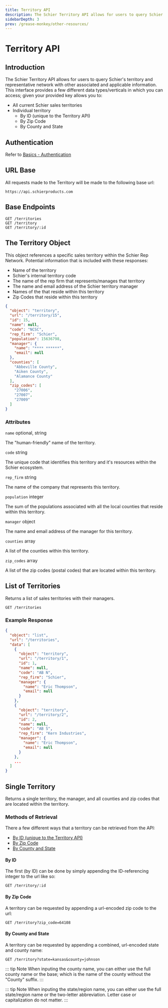 ```yaml
---
title: Territory API
description: The Schier Territory API allows for users to query Schier's territory and representative network with other associated and applicable information.
sidebarDepth: 3
prev: /grease-monkey/other-resources/
---
```


# Territory API

## Introduction

The Schier Territory API allows for users to query Schier's territory and representative network with other associated and applicable information. This interface provides a few different data types/verticals in which you can access; given your provided key allows you to:

* All current Schier sales territories
* Individual territory
    * By ID (unique to the Territory API)
    * By Zip Code
    * By County and State

## Authentication

Refer to [Basics - Authentication](/basics/#authentication)

## URL Base

All requests made to the Territory will be made to the following base url:

``` http
https://api.schierproducts.com
```

## Base Endpoints

``` http
GET /territories
GET /territory
GET /territory/:id
```

## The Territory Object

This object references a specific sales territory within the Schier Rep Network. Potential information that is included with these responses:

* Name of the territory
* Schier's internal territory code
* The name of the rep firm that represents/manages that territory
* The name and email address of the Schier territory manager
* Names of the  that reside within this territory
* Zip Codes that reside within this territory

```json
{
  "object": "territory",
  "url": "/territory/15",
  "id": 15,
  "name": null,
  "code": "NCSC",
  "rep_firm": "Schier",
  "population": 15636798,
  "manager": {
    "name": "**** ******",
    "email": null
  },
  "counties": [
    "Abbeville County",
    "Aiken County",
    "Alamance County"
  ],
  "zip_codes": [
    "27006",
    "27007",
    "27009"
  ]
}
```

### Attributes

`name` <span class="code-note">optional, string</span>

The "human-friendly" name of the territory.

`code` <span class="code-note">string</span>

The unique code that identifies this territory and it's resources within the Schier ecosystem.

`rep_firm` <span class="code-note">string</span>

The name of the company that represents this territory.

`population` <span class="code-note">integer</span>

The sum of the populations associated with all the local counties that reside within this territory.

`manager` <span class="code-note">object</span>

The name and email address of the manager for this territory.

`counties` <span class="code-note">array</span>

A list of the counties within this territory.

`zip_codes` <span class="code-note">array</span>

A list of the zip codes (postal codes) that are located within this territory.

## List of Territories

Returns a list of sales territories with their managers.

``` http
GET /territories
```

### Example Response

```json
{
  "object": "list",
  "url": "/territories",
  "data": [
    {
      "object": "territory",
      "url": "/territory/1",
      "id": 1,
      "name": null,
      "code": "AB N",
      "rep_firm": "Schier",
      "manager": {
        "name": "Eric Thompson",
        "email": null
      }
    },
    {
      "object": "territory",
      "url": "/territory/2",
      "id": 2,
      "name": null,
      "code": "AB S",
      "rep_firm": "Kern Industries",
      "manager": {
        "name": "Eric Thompson",
        "email": null
      }
    },
    ...
  ]
}
```

## Single Territory

Returns a single territory, the manager, and all counties and zip codes that are located within the territory.

### Methods of Retrieval

There a few different ways that a territory can be retrieved from the API:

* [By ID (unique to the Territory API)](#by-id)
* [By Zip Code](#by-zip-code)
* [By County and State](#by-county-and-state)

#### By ID

The first (by ID) can be done by simply appending the ID-referencing integer to the url like so:

``` http
GET /territory/:id
```

#### By Zip Code

A territory can be requested by appending a url-encoded zip code to the url:

``` http
GET /territory?zip_code=64108
```

#### By County and State

A territory can be requested by appending a combined, url-encoded state and county name:

``` http
GET /territory?state=kansas&county=johnson
```

::: tip Note
When inputing the county name, you can either use the full county name or the base; which is the name of the county without the "County" suffix.
:::

::: tip Note
When inputing the state/region name, you can either use the full state/region name or the two-letter abbreviation. Letter case or capitalization do not matter.
:::